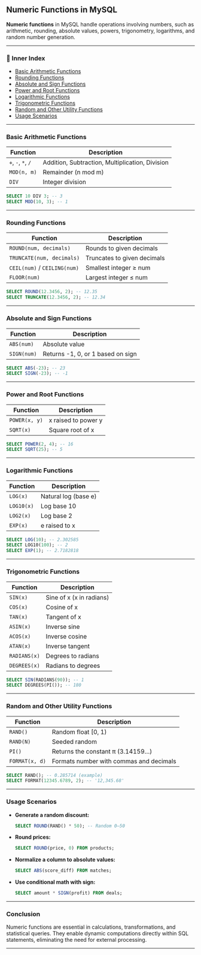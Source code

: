## Numeric Functions in MySQL

**Numeric functions** in MySQL handle operations involving numbers, such as arithmetic, rounding, absolute values, powers, trigonometry, logarithms, and random number generation.

--- 

### 🔹 Inner Index

* [Basic Arithmetic Functions](#basic-arithmetic-functions)
* [Rounding Functions](#rounding-functions)
* [Absolute and Sign Functions](#absolute-and-sign-functions)
* [Power and Root Functions](#power-and-root-functions)
* [Logarithmic Functions](#logarithmic-functions)
* [Trigonometric Functions](#trigonometric-functions)
* [Random and Other Utility Functions](#random-and-other-utility-functions)
* [Usage Scenarios](#usage-scenarios)

---

### Basic Arithmetic Functions

| Function           | Description                                     |
| ------------------ | ----------------------------------------------- |
| `+`, `-`, `*`, `/` | Addition, Subtraction, Multiplication, Division |
| `MOD(n, m)`        | Remainder (n mod m)                             |
| `DIV`              | Integer division                                |

```sql
SELECT 10 DIV 3; -- 3
SELECT MOD(10, 3); -- 1
```

---

### Rounding Functions

| Function                     | Description                 |
| ---------------------------- | --------------------------- |
| `ROUND(num, decimals)`       | Rounds to given decimals    |
| `TRUNCATE(num, decimals)`    | Truncates to given decimals |
| `CEIL(num)` / `CEILING(num)` | Smallest integer ≥ num      |
| `FLOOR(num)`                 | Largest integer ≤ num       |

```sql
SELECT ROUND(12.3456, 2); -- 12.35
SELECT TRUNCATE(12.3456, 2); -- 12.34
```

---

### Absolute and Sign Functions

| Function    | Description                       |
| ----------- | --------------------------------- |
| `ABS(num)`  | Absolute value                    |
| `SIGN(num)` | Returns -1, 0, or 1 based on sign |

```sql
SELECT ABS(-23); -- 23
SELECT SIGN(-23); -- -1
```

---

### Power and Root Functions

| Function      | Description         |
| ------------- | ------------------- |
| `POWER(x, y)` | x raised to power y |
| `SQRT(x)`     | Square root of x    |

```sql
SELECT POWER(2, 4); -- 16
SELECT SQRT(25); -- 5
```

---

### Logarithmic Functions

| Function   | Description          |
| ---------- | -------------------- |
| `LOG(x)`   | Natural log (base e) |
| `LOG10(x)` | Log base 10          |
| `LOG2(x)`  | Log base 2           |
| `EXP(x)`   | e raised to x        |

```sql
SELECT LOG(10); -- 2.302585
SELECT LOG10(100); -- 2
SELECT EXP(1); -- 2.7182818
```

---

### Trigonometric Functions

| Function     | Description              |
| ------------ | ------------------------ |
| `SIN(x)`     | Sine of x (x in radians) |
| `COS(x)`     | Cosine of x              |
| `TAN(x)`     | Tangent of x             |
| `ASIN(x)`    | Inverse sine             |
| `ACOS(x)`    | Inverse cosine           |
| `ATAN(x)`    | Inverse tangent          |
| `RADIANS(x)` | Degrees to radians       |
| `DEGREES(x)` | Radians to degrees       |

```sql
SELECT SIN(RADIANS(90)); -- 1
SELECT DEGREES(PI()); -- 180
```

---

### Random and Other Utility Functions

| Function       | Description                             |
| -------------- | --------------------------------------- |
| `RAND()`       | Random float \[0, 1)                    |
| `RAND(N)`      | Seeded random                           |
| `PI()`         | Returns the constant π (3.14159…)       |
| `FORMAT(x, d)` | Formats number with commas and decimals |

```sql
SELECT RAND(); -- 0.285714 (example)
SELECT FORMAT(12345.6789, 2); -- '12,345.68'
```

---

### Usage Scenarios

* **Generate a random discount:**

  ```sql
  SELECT ROUND(RAND() * 50); -- Random 0–50
  ```

* **Round prices:**

  ```sql
  SELECT ROUND(price, 0) FROM products;
  ```

* **Normalize a column to absolute values:**

  ```sql
  SELECT ABS(score_diff) FROM matches;
  ```

* **Use conditional math with sign:**

  ```sql
  SELECT amount * SIGN(profit) FROM deals;
  ```

---

### Conclusion

Numeric functions are essential in calculations, transformations, and statistical queries. They enable dynamic computations directly within SQL statements, eliminating the need for external processing.

---
